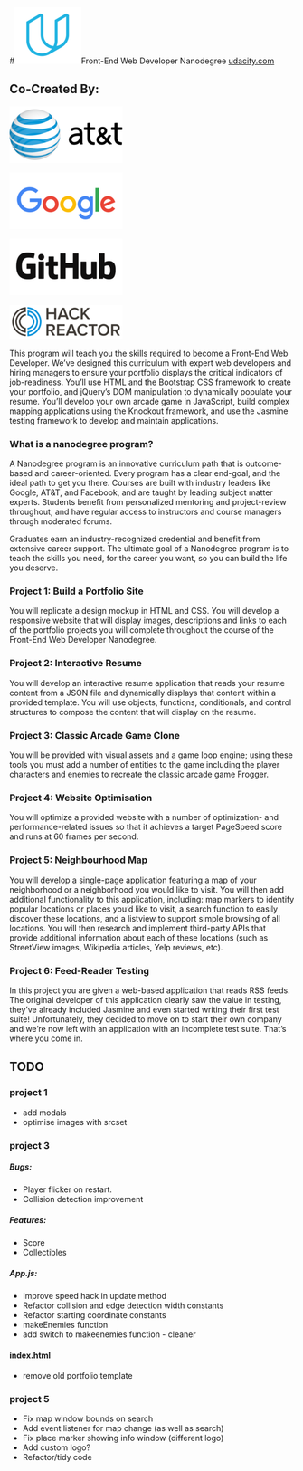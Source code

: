 #![udacity logo](img/udacity.png)Front-End Web Developer Nanodegree
[udacity.com](https://www.udacity.com/course/front-end-web-developer-nanodegree--nd001)


## Co-Created By:

![att logo](img/att.png)

![google logo](img/google.png)

![github logo](img/github.png)

![hackreactor logo](img/hackreactor.png)


This program will teach you the skills required to become a Front-End Web Developer. We’ve designed this curriculum with expert web developers and hiring managers to ensure your portfolio displays the critical indicators of job-readiness. You’ll use HTML and the Bootstrap CSS framework to create your portfolio, and jQuery’s DOM manipulation to dynamically populate your resume. You’ll develop your own arcade game in JavaScript, build complex mapping applications using the Knockout framework, and use the Jasmine testing framework to develop and maintain applications.

### What is a nanodegree program?

A Nanodegree program is an innovative curriculum path that is outcome-based and career-oriented. Every program has a clear end-goal, and the ideal path to get you there. Courses are built with industry leaders like Google, AT&T, and Facebook, and are taught by leading subject matter experts. Students benefit from personalized mentoring and project-review throughout, and have regular access to instructors and course managers through moderated forums.

Graduates earn an industry-recognized credential and benefit from extensive career support. The ultimate goal of a Nanodegree program is to teach the skills you need, for the career you want, so you can build the life you deserve.

### Project 1: Build a Portfolio Site

You will replicate a design mockup in HTML and CSS. You will develop a responsive website that will display images, descriptions and links to each of the portfolio projects you will complete throughout the course of the Front-End Web Developer Nanodegree.

### Project 2: Interactive Resume

You will develop an interactive resume application that reads your resume content from a JSON file and dynamically displays that content within a provided template. You will use objects, functions, conditionals, and control structures to compose the content that will display on the resume.

### Project 3: Classic Arcade Game Clone

You will be provided with visual assets and a game loop engine; using these tools you must add a number of entities to the game including the player characters and enemies to recreate the classic arcade game Frogger.

### Project 4: Website Optimisation

You will optimize a provided website with a number of optimization- and performance-related issues so that it achieves a target PageSpeed score and runs at 60 frames per second.

### Project 5: Neighbourhood Map

You will develop a single-page application featuring a map of your neighborhood or a neighborhood you would like to visit. You will then add additional functionality to this application, including: map markers to identify popular locations or places you’d like to visit, a search function to easily discover these locations, and a listview to support simple browsing of all locations. You will then research and implement third-party APIs that provide additional information about each of these locations (such as StreetView images, Wikipedia articles, Yelp reviews, etc).

### Project 6: Feed-Reader Testing

In this project you are given a web-based application that reads RSS feeds. The original developer of this application clearly saw the value in testing, they’ve already included Jasmine and even started writing their first test suite! Unfortunately, they decided to move on to start their own company and we’re now left with an application with an incomplete test suite. That’s where you come in.

## TODO

### project 1
* add modals
* optimise images with srcset

### project 3

##### Bugs:
* Player flicker on restart.
* Collision detection improvement

##### Features:
* Score
* Collectibles

##### App.js:
* Improve speed hack in update method
* Refactor collision and edge detection width constants
* Refactor starting coordinate constants
* makeEnemies function
* add switch to makeenemies function - cleaner

#### index.html
* remove old portfolio template

### project 5
* Fix map window bounds on search
* Add event listener for map change (as well as search)
* Fix place marker showing info window (different logo)
* Add custom logo?
* Refactor/tidy code
